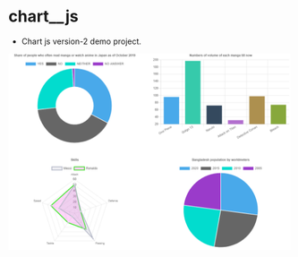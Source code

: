 # chart__js 
* Chart js version-2 demo project.

![Example screenshot](https://github.com/nou-ros/JsLab/blob/master/_03_chart_js/chartjs.png)
